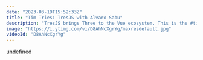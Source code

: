 ```yaml
---
date: "2023-03-19T15:52:33Z"
title: "Tim Tries: TresJS with Alvaro Sabu"
description: "TresJS brings Three to the Vue ecosystem. This is the #timtries Series. Sometimes I try out new tech or web services for the first time. I give feedback as I go, in real-time."
image: "https://i.ytimg.com/vi/D8AhNcXgrYg/maxresdefault.jpg"
videoId: "D8AhNcXgrYg"
---
```


undefined